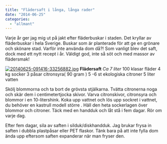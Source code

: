 ```yaml
---
title: "Flädersaft i långa, långa rader"
date: "2014-06-25"
categories: 
  - "allmant"
---
```


Varje år ger jag mig ut på jakt efter fläderbuskar i staden. Det kryllar av fläderbuskar i hela Sverige. Buskar som är planterade för att ge en grönare och skönare stad. Varför inte använda dom då?! Som vanligt blev det saft, dock med ett nytt recept i år. Väldigt god, inte så söt och med massor av flädersmak!  
  
[![20140625-091416-33256882.jpg](/static/img/20140625-091416-33256882.jpg)](http://import.local/wp-content/uploads/2014/06/20140625-091416-33256882.jpg) **Flädersaft** _Ca 7 liter_ 100 klasar fläder 4 kg socker 3 påsar citronsyra( 90 gram ) 5 -6 st ekologiska citroner 5 liter vatten

Skölj blommorna och ta bort de grövsta stjälkarna. Tvätta citronerna noga och skär dem i centimetertjocka skivor. Varva citronskivor, citronsyra och blommor i en 10-litershink. Koka upp vattnet och lös upp sockret i vattnet, du behöver en kastrull modell större . Häll den heta sockerlagen över blommor och citroner. Täck med en handduk och låt stå i fem dagar. Rör om varje dag.

Efter fem dagar, sila av saften i silduk/diskhandduk. Jag brukar frysa in saften i dubbla plastpåsar eller PET flaskor. Tänk bara på att inte fylla dom ända upp eftersom saften expanderar när man fryser den.
